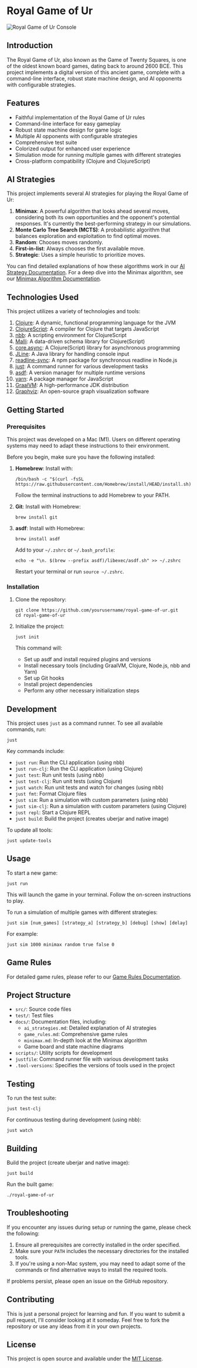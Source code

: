 # Royal Game of Ur

![Royal Game of Ur Console](./docs/screen.png)

## Introduction

The Royal Game of Ur, also known as the Game of Twenty Squares, is one of the oldest known board games, dating back to around 2600 BCE. This project implements a digital version of this ancient game, complete with a command-line interface, robust state machine design, and AI opponents with configurable strategies.

## Features

- Faithful implementation of the Royal Game of Ur rules
- Command-line interface for easy gameplay
- Robust state machine design for game logic
- Multiple AI opponents with configurable strategies
- Comprehensive test suite
- Colorized output for enhanced user experience
- Simulation mode for running multiple games with different strategies
- Cross-platform compatibility (Clojure and ClojureScript)

## AI Strategies

This project implements several AI strategies for playing the Royal Game of Ur:

1. **Minimax**: A powerful algorithm that looks ahead several moves, considering both its own opportunities and the opponent's potential responses. It's currently the best-performing strategy in our simulations.
2. **Monte Carlo Tree Search (MCTS)**: A probabilistic algorithm that balances exploration and exploitation to find optimal moves.
3. **Random**: Chooses moves randomly.
4. **First-in-list**: Always chooses the first available move.
5. **Strategic**: Uses a simple heuristic to prioritize moves.

You can find detailed explanations of how these algorithms work in our [AI Strategy Documentation](./docs/ai_strategies.md). For a deep dive into the Minimax algorithm, see our [Minimax Algorithm Documentation](./docs/minimax.md).

## Technologies Used

This project utilizes a variety of technologies and tools:

1. [Clojure](https://clojure.org/): A dynamic, functional programming language for the JVM
2. [ClojureScript](https://clojurescript.org/): A compiler for Clojure that targets JavaScript
3. [nbb](https://github.com/babashka/nbb): A scripting environment for ClojureScript
4. [Malli](https://github.com/metosin/malli): A data-driven schema library for Clojure(Script)
5. [core.async](https://github.com/clojure/core.async): A Clojure(Script) library for asynchronous programming
6. [JLine](https://github.com/jline/jline3): A Java library for handling console input
7. [readline-sync](https://github.com/anseki/readline-sync): A npm package for synchronous readline in Node.js
8. [just](https://github.com/casey/just): A command runner for various development tasks
9. [asdf](https://asdf-vm.com/): A version manager for multiple runtime versions
10. [yarn](https://yarnpkg.com/): A package manager for JavaScript
11. [GraalVM](https://www.graalvm.org/): A high-performance JDK distribution
12. [Graphviz](https://graphviz.org/): An open-source graph visualization software

## Getting Started

### Prerequisites

This project was developed on a Mac (M1). Users on different operating systems may need to adapt these instructions to their environment.

Before you begin, make sure you have the following installed:

1. **Homebrew**: Install with:
   ```
   /bin/bash -c "$(curl -fsSL https://raw.githubusercontent.com/Homebrew/install/HEAD/install.sh)"
   ```
   Follow the terminal instructions to add Homebrew to your PATH.

2. **Git**: Install with Homebrew:
   ```
   brew install git
   ```

3. **asdf**: Install with Homebrew:
   ```
   brew install asdf
   ```
   Add to your `~/.zshrc` or `~/.bash_profile`:
   ```
   echo -e "\n. $(brew --prefix asdf)/libexec/asdf.sh" >> ~/.zshrc
   ```
   Restart your terminal or run `source ~/.zshrc`.

### Installation

1. Clone the repository:
   ```
   git clone https://github.com/yourusername/royal-game-of-ur.git
   cd royal-game-of-ur
   ```

2. Initialize the project:
   ```
   just init
   ```

   This command will:
   - Set up asdf and install required plugins and versions
   - Install necessary tools (including GraalVM, Clojure, Node.js, nbb and Yarn)
   - Set up Git hooks
   - Install project dependencies
   - Perform any other necessary initialization steps

## Development

This project uses `just` as a command runner. To see all available commands, run:

```
just
```

Key commands include:

- `just run`: Run the CLI application (using nbb)
- `just run-clj`: Run the CLI application (using Clojure)
- `just test`: Run unit tests (using nbb)
- `just test-clj`: Run unit tests (using Clojure)
- `just watch`: Run unit tests and watch for changes (using nbb)
- `just fmt`: Format Clojure files
- `just sim`: Run a simulation with custom parameters (using nbb)
- `just sim-clj`: Run a simulation with custom parameters (using Clojure)
- `just repl`: Start a Clojure REPL
- `just build`: Build the project (creates uberjar and native image)

To update all tools:

```
just update-tools
```

## Usage

To start a new game:

```
just run
```

This will launch the game in your terminal. Follow the on-screen instructions to play.

To run a simulation of multiple games with different strategies:

```
just sim [num_games] [strategy_a] [strategy_b] [debug] [show] [delay]
```

For example:
```
just sim 1000 minimax random true false 0
```

## Game Rules

For detailed game rules, please refer to our [Game Rules Documentation](./docs/game_rules.md).

## Project Structure

- `src/`: Source code files
- `test/`: Test files
- `docs/`: Documentation files, including:
  - `ai_strategies.md`: Detailed explanation of AI strategies
  - `game_rules.md`: Comprehensive game rules
  - `minimax.md`: In-depth look at the Minimax algorithm
  - Game board and state machine diagrams
- `scripts/`: Utility scripts for development
- `justfile`: Command runner file with various development tasks
- `.tool-versions`: Specifies the versions of tools used in the project

## Testing

To run the test suite:

```
just test-clj
```

For continuous testing during development (using nbb):

```
just watch
```

## Building

Build the project (create uberjar and native image):

```
just build
```

Run the built game:

```
./royal-game-of-ur
```

## Troubleshooting

If you encounter any issues during setup or running the game, please check the following:

1. Ensure all prerequisites are correctly installed in the order specified.
2. Make sure your `PATH` includes the necessary directories for the installed tools.
3. If you're using a non-Mac system, you may need to adapt some of the commands or find alternative ways to install the required tools.

If problems persist, please open an issue on the GitHub repository.

## Contributing

This is just a personal project for learning and fun. If you want to submit a pull request, I'll consider looking at it someday. Feel free to fork the repository or use any ideas from it in your own projects.

## License

This project is open source and available under the [MIT License](LICENSE).
